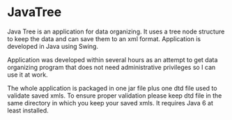 JavaTree
========

Java Tree is an application for data organizing. It uses a tree node structure to keep the data and can save them to an xml format. Application is developed in Java using Swing.

Application was developed within several hours as an attempt to get data organizing program that does not need administrative privileges so I can use it at work.

The whole application is packaged in one jar file plus one dtd file used to validate saved xmls. To ensure proper validation please keep dtd file in the same directory in which you keep your saved xmls. It requires Java 6 at least installed.